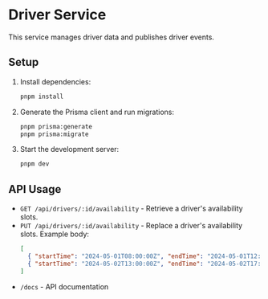 # Driver Service

This service manages driver data and publishes driver events.

## Setup

1. Install dependencies:
   ```bash
   pnpm install
   ```
2. Generate the Prisma client and run migrations:
   ```bash
   pnpm prisma:generate
   pnpm prisma:migrate
   ```
3. Start the development server:
   ```bash
   pnpm dev
   ```

## API Usage

- `GET /api/drivers/:id/availability` - Retrieve a driver's availability slots.
- `PUT /api/drivers/:id/availability` - Replace a driver's availability slots. Example body:
  ```json
  [
    { "startTime": "2024-05-01T08:00:00Z", "endTime": "2024-05-01T12:00:00Z" },
    { "startTime": "2024-05-02T13:00:00Z", "endTime": "2024-05-02T17:00:00Z" }
  ]
  ```
- `/docs` - API documentation
